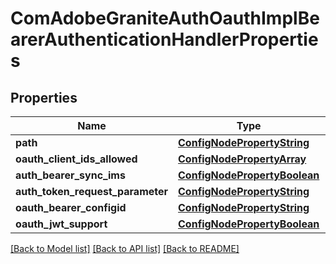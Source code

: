 # ComAdobeGraniteAuthOauthImplBearerAuthenticationHandlerProperties

## Properties
Name | Type | Description | Notes
------------ | ------------- | ------------- | -------------
**path** | [**ConfigNodePropertyString**](ConfigNodePropertyString.md) |  | [optional] 
**oauth_client_ids_allowed** | [**ConfigNodePropertyArray**](ConfigNodePropertyArray.md) |  | [optional] 
**auth_bearer_sync_ims** | [**ConfigNodePropertyBoolean**](ConfigNodePropertyBoolean.md) |  | [optional] 
**auth_token_request_parameter** | [**ConfigNodePropertyString**](ConfigNodePropertyString.md) |  | [optional] 
**oauth_bearer_configid** | [**ConfigNodePropertyString**](ConfigNodePropertyString.md) |  | [optional] 
**oauth_jwt_support** | [**ConfigNodePropertyBoolean**](ConfigNodePropertyBoolean.md) |  | [optional] 

[[Back to Model list]](../README.md#documentation-for-models) [[Back to API list]](../README.md#documentation-for-api-endpoints) [[Back to README]](../README.md)


